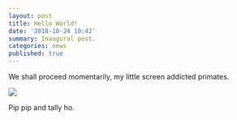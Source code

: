 ```yaml
---
layout: post
title: Hello World!
date: '2018-10-24 10:42'
summary: Inaugural post.
categories: news
published: true
---
```

We shall proceed momentarily, my little screen addicted primates.  

![](https://images.unsplash.com/photo-1503252947848-7338d3f92f31?ixlib=rb-0.3.5&ixid=eyJhcHBfaWQiOjEyMDd9&s=2bf83ae4761a39ca005a70dac247eee2&auto=format&fit=crop&w=1489&q=80)

Pip pip and tally ho.
